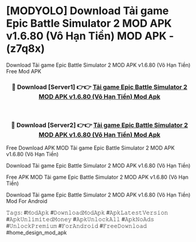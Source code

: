 # [MODYOLO] Download Tải game Epic Battle Simulator 2 MOD APK v1.6.80 (Vô Hạn Tiền) MOD APK - (z7q8x)
Download Tải game Epic Battle Simulator 2 MOD APK v1.6.80 (Vô Hạn Tiền) Free Mod APK

<div align="center">
<h3>🔴 Download [Server1] 👉👉 <a href="https://apk-comot.site?title=Tải_game_Epic_Battle_Simulator_2_MOD_APK_v1.6.80_(Vô_Hạn_Tiền)">Tải game Epic Battle Simulator 2 MOD APK v1.6.80 (Vô Hạn Tiền) Mod Apk</a></h3><br>

<h3>🔴 Download [Server2] 👉👉 <a href="https://apk-comot.site?title=Tải_game_Epic_Battle_Simulator_2_MOD_APK_v1.6.80_(Vô_Hạn_Tiền)">Tải game Epic Battle Simulator 2 MOD APK v1.6.80 (Vô Hạn Tiền) Mod Apk</a></h3>
</div>


Free Download APK MOD Tải game Epic Battle Simulator 2 MOD APK v1.6.80 (Vô Hạn Tiền)

Download Tải game Epic Battle Simulator 2 MOD APK v1.6.80 (Vô Hạn Tiền) 

Free APK MOD Tải game Epic Battle Simulator 2 MOD APK v1.6.80 (Vô Hạn Tiền) 

Download Tải game Epic Battle Simulator 2 MOD APK v1.6.80 (Vô Hạn Tiền) Mod For Android

𝚃𝚊𝚐𝚜: #𝙼𝚘𝚍𝙰𝚙𝚔 #𝙳𝚘𝚠𝚗𝚕𝚘𝚊𝚍𝙼𝚘𝚍𝙰𝚙𝚔 #𝙰𝚙𝚔𝙻𝚊𝚝𝚎𝚜𝚝𝚅𝚎𝚛𝚜𝚒𝚘𝚗 #𝙰𝚙𝚔𝚄𝚗𝚕𝚒𝚖𝚒𝚝𝚎𝚍𝙼𝚘𝚗𝚎𝚢 #𝙰𝚙𝚔𝚄𝚗𝚕𝚘𝚌𝚔𝙰𝚕𝚕 #𝙰𝚙𝚔𝙽𝚘𝙰𝚍𝚜 #𝚄𝚗𝚕𝚘𝚌𝚔𝙿𝚛𝚎𝚖𝚒𝚞𝚖 #𝙵𝚘𝚛𝙰𝚗𝚍𝚛𝚘𝚒𝚍 #𝙵𝚛𝚎𝚎𝙳𝚘𝚠𝚗𝚕𝚘𝚊𝚍 #home_design_mod_apk